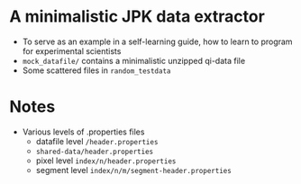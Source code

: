 # A minimalistic JPK data extractor
* To serve as an example in a self-learning guide, how to learn to program for experimental scientists
* `mock_datafile/` contains a minimalistic unzipped qi-data file
* Some scattered files in `random_testdata`
# Notes
* Various levels of .properties files
  - datafile level `/header.properties`
  - `shared-data/header.properties`
  - pixel level `index/n/header.properties`
  - segment level `index/n/m/segment-header.properties`